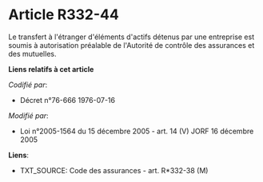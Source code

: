 # Article R332-44

Le transfert à l'étranger d'éléments d'actifs détenus par une entreprise est soumis à autorisation préalable de l'Autorité de
contrôle des assurances et des mutuelles.

**Liens relatifs à cet article**

_Codifié par_:

  - Décret n°76-666 1976-07-16

_Modifié par_:

  - Loi n°2005-1564 du 15 décembre 2005 - art. 14 (V) JORF 16 décembre 2005

**Liens**:

  - TXT_SOURCE: Code des assurances - art. R*332-38 (M)
